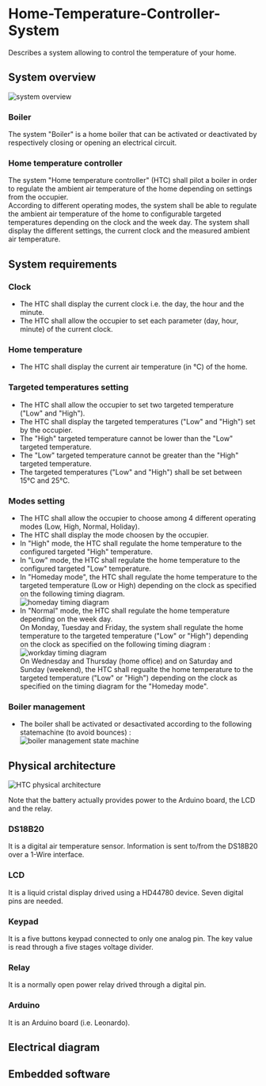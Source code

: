# Home-Temperature-Controller-System
Describes a system allowing to control the temperature of your home.

## System overview

![system overview](http://www.plantuml.com/plantuml/proxy?src=https://raw.github.com/HomeMadeBots/Home-Temperature-Controller-System/master/uml/system_overview.iuml)

### Boiler
The system "Boiler" is a home boiler that can be activated or deactivated by
respectively closing or opening an electrical circuit.

### Home temperature controller

The system "Home temperature controller" (HTC) shall pilot a boiler in order to
regulate the ambient air temperature of the home depending on settings from the
occupier.  
According to different operating modes, the system shall be able to regulate the
ambient air temperature of the home to configurable targeted temperatures
depending on the clock and the week day.
The system shall display the different settings, the current clock and the
measured ambient air temperature.

## System requirements

### Clock

* The HTC shall display the current clock i.e. the day, the hour and the minute.
* The HTC shall allow the occupier to set each parameter (day, hour, minute) of
the current clock.

### Home temperature
* The HTC shall display the current air temperature (in °C) of the home.

### Targeted temperatures setting

* The HTC shall allow the occupier to set two targeted temperature ("Low" and
"High").
* The HTC shall display the targeted temperatures ("Low" and "High") set by the
occupier.
* The "High" targeted temperature cannot be lower than the "Low" targeted
temperature.
* The "Low" targeted temperature cannot be greater than the "High" targeted
temperature.
* The targeted temperatures ("Low" and "High") shall be set between 15°C and 25°C.

### Modes setting

* The HTC shall allow the occupier to choose among 4 different operating modes
(Low, High, Normal, Holiday).
* The HTC shall display the mode choosen by the occupier.
* In "High" mode, the HTC shall regulate the home temperature to the configured
targeted "High" temperature.
* In "Low" mode, the HTC shall regulate the home temperature to the configured
targeted "Low" temperature.
* In "Homeday mode", the HTC shall regulate the home temperature to the
targeted temperature (Low or High) depending on the clock as specified on the
following timing diagram.  
![homeday timing diagram](http://www.plantuml.com/plantuml/proxy?src=https://raw.github.com/HomeMadeBots/Home-Temperature-Controller-System/master/uml/homeday_timing_diagram.iuml)
* In "Normal" mode, the HTC shall regulate the home temperature depending on the
week day.  
On Monday, Tuesday and Friday, the system shall regulate the home temperature to
the targeted temperature ("Low" or "High") depending on the clock as specified
on the following timing diagram :  
![workday timing diagram](http://www.plantuml.com/plantuml/proxy?src=https://raw.github.com/HomeMadeBots/Home-Temperature-Controller-System/master/uml/workday_timing_diagram.iuml)  
On Wednesday and Thursday (home office) and on Saturday and Sunday (weekend),
the HTC shall regualte the home temperature to the targeted temperature ("Low"
or "High") depending on the clock as specified on the timing diagram for the
"Homeday mode".

### Boiler management

* The boiler shall be activated or desactivated according to the following
statemachine (to avoid bounces) :  
![boiler management state machine](http://www.plantuml.com/plantuml/proxy?src=https://raw.github.com/HomeMadeBots/Home-Temperature-Controller-System/master/uml/boiler_management_state_machine.iuml)

## Physical architecture

![HTC physical architecture](http://www.plantuml.com/plantuml/proxy?src=https://raw.github.com/HomeMadeBots/Home-Temperature-Controller-System/master/uml/system_physical_arch.iuml)

Note that the battery actually provides power to the Arduino board, the LCD and
the relay.

### DS18B20

It is a digital air temperature sensor. Information is sent to/from the DS18B20
over a 1-Wire interface.

### LCD

It is a liquid cristal display drived using a HD44780 device. Seven digital pins
are needed.

### Keypad

It is a five buttons keypad connected to only one analog pin. The key value is
read through a five stages voltage divider.

### Relay

It is a normally open power relay drived through a digital pin.

### Arduino

It is an Arduino board (i.e. Leonardo).

## Electrical diagram

## Embedded software